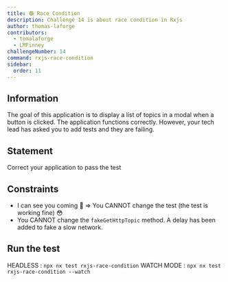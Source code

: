 ```yaml
---
title: 🟢 Race Condition
description: Challenge 14 is about race condition in Rxjs
author: thomas-laforge
contributors:
  - tomalaforge
  - LMFinney
challengeNumber: 14
command: rxjs-race-condition
sidebar:
  order: 11
---
```


## Information

The goal of this application is to display a list of topics in a modal when a button is clicked. The application functions correctly. However, your tech lead has asked you to add tests and they are failing.

## Statement

Correct your application to pass the test

## Constraints

- I can see you coming 🤣 => You CANNOT change the test (the test is working fine) 😳
- You CANNOT change the `fakeGetHttpTopic` method. A delay has been added to fake a slow network.

## Run the test

HEADLESS : `npx nx test rxjs-race-condition`
WATCH MODE : `npx nx test rxjs-race-condition --watch`
